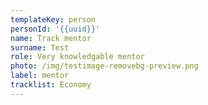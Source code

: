```yaml
---
templateKey: person
personId: '{{uuid}}'
name: Track mentor
surname: Test
role: Very knowledgable mentor
photo: /img/testimage-removebg-preview.png
label: mentor
tracklist: Economy
---
```

